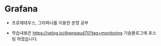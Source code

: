 # Grafana

- 프로메테우스, 그라파나를 이용한 운영 공부

- 학습내용은 https://velog.io/@wnsqud70?tag=monitoring 기슬블로그에 포스팅 하였습니다.
